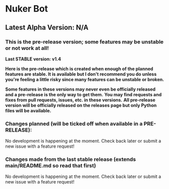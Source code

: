 # Nuker Bot
## Latest Alpha Version: N/A
### This is the pre-release version; some features may be unstable or not work at all!
**Last STABLE version: v1.4**

**Here is the pre-release which is created when enough of the planned features are stable. It is available but I don't recommend you do unless you're feeling a little risky since many features can be unstable or broken.**

**Some features in these versions may never even be officially released and a pre-release is the only way to get them.**
**You may find requests and fixes from pull requests, issues, etc. in these versions.**
**All pre-release version will be officially released on the releases page but only Python files will be available.**

### Changes planned (will be ticked off when available in a PRE-RELEASE):

No development is happening at the moment. Check back later or submit a new issue with a feature request!

### Changes made from the last stable release (extends main/README.md so read that first)

No development is happening at the moment. Check back later or submit a new issue with a feature request!
